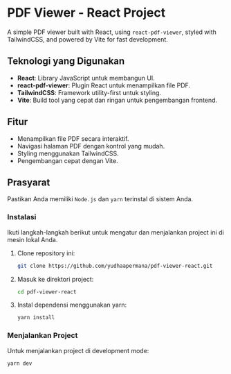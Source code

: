 # PDF Viewer - React Project

A simple PDF viewer built with React, using `react-pdf-viewer`, styled with TailwindCSS, and powered by Vite for fast development.

## Teknologi yang Digunakan

- **React**: Library JavaScript untuk membangun UI.
- **react-pdf-viewer**: Plugin React untuk menampilkan file PDF.
- **TailwindCSS**: Framework utility-first untuk styling.
- **Vite**: Build tool yang cepat dan ringan untuk pengembangan frontend.

## Fitur

- Menampilkan file PDF secara interaktif.
- Navigasi halaman PDF dengan kontrol yang mudah.
- Styling menggunakan TailwindCSS.
- Pengembangan cepat dengan Vite.

## Prasyarat

Pastikan Anda memiliki `Node.js` dan `yarn` terinstal di sistem Anda.

### Instalasi

Ikuti langkah-langkah berikut untuk mengatur dan menjalankan project ini di mesin lokal Anda.

1. Clone repository ini:

    ```bash
    git clone https://github.com/yudhaapermana/pdf-viewer-react.git
    ```

2. Masuk ke direktori project:

    ```bash
    cd pdf-viewer-react
    ```

3. Instal dependensi menggunakan yarn:

    ```bash
    yarn install
    ```

### Menjalankan Project

Untuk menjalankan project di development mode:

```bash
yarn dev
